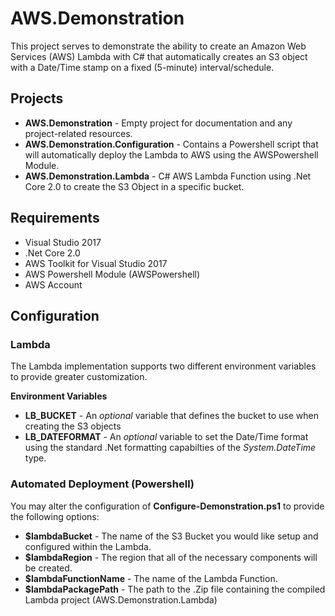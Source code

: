# AWS.Demonstration

This project serves to demonstrate the ability to create an Amazon 
Web Services (AWS) Lambda with C# that automatically creates an S3 object
with a Date/Time stamp on a fixed (5-minute) interval/schedule.

## Projects

- **AWS.Demonstration** - Empty project for documentation and any project-related resources.
- **AWS.Demonstration.Configuration** - Contains a Powershell script that will automatically deploy the Lambda to AWS using the AWSPowershell Module.
- **AWS.Demonstration.Lambda** - C# AWS Lambda Function using .Net Core 2.0 to create the S3 Object in a specific bucket.

## Requirements

- Visual Studio 2017
- .Net Core 2.0
- AWS Toolkit for Visual Studio 2017
- AWS Powershell Module (AWSPowershell)
- AWS Account

## Configuration

### Lambda
The Lambda implementation supports two different environment variables to provide greater customization.

**Environment Variables**

- **LB_BUCKET** - An *optional* variable that defines the bucket to use when creating the S3 objects
- **LB_DATEFORMAT** - An *optional* variable to set the Date/Time format using the standard .Net formatting capabilties of the *System.DateTime* type.


### Automated Deployment (Powershell) 
You may alter the configuration of **Configure-Demonstration.ps1** to provide the following options:

- **$lambdaBucket** - The name of the S3 Bucket you would like setup and configured within the Lambda.
- **$lambdaRegion** - The region that all of the necessary components will be created.
- **$lambdaFunctionName** - The name of the Lambda Function.
- **$lambdaPackagePath** - The path to the .Zip file containing the compiled Lambda project (AWS.Demonstration.Lambda)


